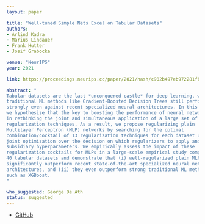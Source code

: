 ```yaml
---
layout: paper

title: "Well-tuned Simple Nets Excel on Tabular Datasets"
authors:
- Arlind Kadra
- Marius Lindauer
- Frank Hutter
- Josif Grabocka

venue: "NeurIPS"
year: 2021

link: https://proceedings.neurips.cc/paper/2021/hash/c902b497eb972281fb5b4e206db38ee6-Abstract.html

abstract: "
Tabular datasets are the last *unconquered castle* for deep learning, with
traditional ML methods like Gradient-Boosted Decision Trees still performing
strongly even against recent specialized neural architectures. In this paper,
we hypothesize that the key to boosting the performance of neural networks lies
in rethinking the joint and simultaneous application of a large set of modern
regularization techniques. As a result, we propose regularizing plain
Multilayer Perceptron (MLP) networks by searching for the optimal
combination/cocktail of 13 regularization techniques for each dataset using a
joint optimization over the decision on which regularizers to apply and their
subsidiary hyperparameters. We empirically assess the impact of these
regularization cocktails for MLPs in a large-scale empirical study comprising
40 tabular datasets and demonstrate that (i) well-regularized plain MLPs
significantly outperform recent state-of-the-art specialized neural network
architectures, and (ii) they even outperform strong traditional ML methods,
such as XGBoost.
"

who_suggested: George De Ath
status: suggested
---
```

- [GitHub](https://github.com/releaunifreiburg/WellTunedSimpleNets)
